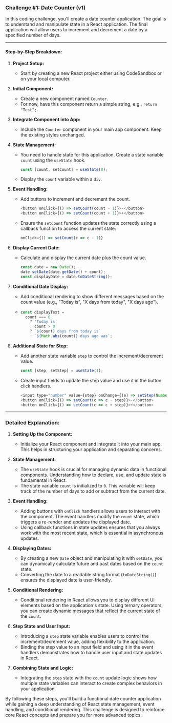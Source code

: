 ### Challenge #1: Date Counter (v1)

In this coding challenge, you'll create a date counter application. The goal is to understand and manipulate state in a React application. The final application will allow users to increment and decrement a date by a specified number of days.

---

#### Step-by-Step Breakdown:

1. **Project Setup:**

   - Start by creating a new React project either using CodeSandbox or on your local computer.

2. **Initial Component:**

   - Create a new component named `Counter`.
   - For now, have this component return a simple string, e.g., `return "Test";`.

3. **Integrate Component into App:**

   - Include the `Counter` component in your main app component. Keep the existing styles unchanged.

4. **State Management:**

   - You need to handle state for this application. Create a state variable `count` using the `useState` hook.

     ```javascript
     const [count, setCount] = useState(0);
     ```

   - Display the `count` variable within a `div`.

5. **Event Handling:**

   - Add buttons to increment and decrement the count.

     ```javascript
     <button onClick={() => setCount(count - 1)}>-</button>
     <button onClick={() => setCount(count + 1)}>+</button>
     ```

   - Ensure the `setCount` function updates the state correctly using a callback function to access the current state:

     ```javascript
     onClick={() => setCount(c => c - 1)}
     ```

6. **Display Current Date:**

   - Calculate and display the current date plus the count value.

     ```javascript
     const date = new Date();
     date.setDate(date.getDate() + count);
     const displayDate = date.toDateString();
     ```

7. **Conditional Date Display:**

   - Add conditional rendering to show different messages based on the count value (e.g., "Today is", "X days from today", "X days ago").

   - ```javascript
     const displayText =
       count === 0
         ? 'Today is'
         : count > 0
         ? `${count} days from today is`
         : `${Math.abs(count)} days ago was`;
     ```

8. **Additional State for Step:**

   - Add another state variable `step` to control the increment/decrement value.

     ```javascript
     const [step, setStep] = useState(1);
     ```

   - Create input fields to update the step value and use it in the button click handlers.

     ```javascript
     <input type="number" value={step} onChange={(e) => setStep(Number(e.target.value))} />
     <button onClick={() => setCount(c => c - step)}>-</button>
     <button onClick={() => setCount(c => c + step)}>+</button>
     ```

---

### Detailed Explanation:

1. **Setting Up the Component:**

   - Initialize your React component and integrate it into your main app. This helps in structuring your application and separating concerns.

2. **State Management:**

   - The `useState` hook is crucial for managing dynamic data in functional components. Understanding how to declare, use, and update state is fundamental in React.
   - The state variable `count` is initialized to `0`. This variable will keep track of the number of days to add or subtract from the current date.

3. **Event Handling:**

   - Adding buttons with `onClick` handlers allows users to interact with the component. The event handlers modify the `count` state, which triggers a re-render and updates the displayed date.
   - Using callback functions in state updates ensures that you always work with the most recent state, which is essential in asynchronous updates.

4. **Displaying Dates:**

   - By creating a new `Date` object and manipulating it with `setDate`, you can dynamically calculate future and past dates based on the `count` state.
   - Converting the date to a readable string format (`toDateString()`) ensures the displayed date is user-friendly.

5. **Conditional Rendering:**

   - Conditional rendering in React allows you to display different UI elements based on the application's state. Using ternary operators, you can create dynamic messages that reflect the current state of the `count`.

6. **Step State and User Input:**

   - Introducing a `step` state variable enables users to control the increment/decrement value, adding flexibility to the application.
   - Binding the step value to an input field and using it in the event handlers demonstrates how to handle user input and state updates in React.

7. **Combining State and Logic:**
   - Integrating the `step` state with the `count` update logic shows how multiple state variables can interact to create complex behaviors in your application.

By following these steps, you'll build a functional date counter application while gaining a deep understanding of React state management, event handling, and conditional rendering. This challenge is designed to reinforce core React concepts and prepare you for more advanced topics.
